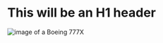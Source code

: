 # This will be an H1 header
![image of a Boeing 777X](https://www.geaerospace.com/news/sites/default/files/featured_images/2nd777-in-air-Hero.jpeg)

